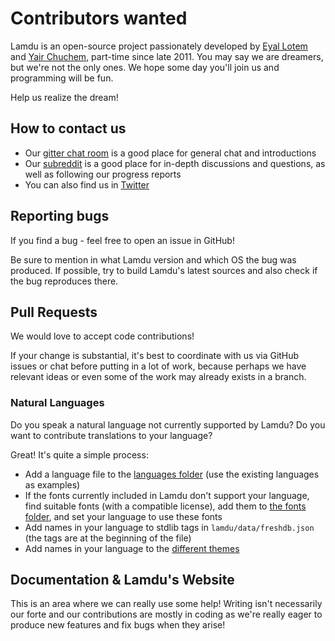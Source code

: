 # Contributors wanted

Lamdu is an open-source project passionately developed by [Eyal Lotem](https://github.com/Peaker) and [Yair Chuchem](https://github.com/yairchu), part-time since late 2011. You may say we are dreamers, but we're not the only ones. We hope some day you'll join us and programming will be fun.

Help us realize the dream!

## How to contact us

* Our [gitter chat room](http://gitter.im/lamdu/lamdu) is a good place for general chat and introductions
* Our [subreddit](https://www.reddit.com/r/lamdu/) is a good place for in-depth discussions and questions,
  as well as following our progress reports
* You can also find us in [Twitter](https://twitter.com/lamduproject)

## Reporting bugs

If you find a bug - feel free to open an issue in GitHub!

Be sure to mention in what Lamdu version and which OS the bug was produced.
If possible, try to build Lamdu's latest sources and also check if the bug reproduces there.

## Pull Requests

We would love to accept code contributions!

If your change is substantial, it's best to coordinate with us via GitHub issues or chat before putting in a lot of work,
because perhaps we have relevant ideas or even some of the work may already exists in a branch.

### Natural Languages

Do you speak a natural language not currently supported by Lamdu? Do you want to contribute translations to your language?

Great! It's quite a simple process:

* Add a language file to the [languages folder](https://github.com/lamdu/lamdu/tree/master/data/languages)
  (use the existing languages as examples)
* If the fonts currently included in Lamdu don't support your language, find suitable fonts (with a compatible license),
  add them to [the fonts folder](https://github.com/lamdu/lamdu/tree/master/data/fonts),
  and set your language to use these fonts
* Add names in your language to stdlib tags in `lamdu/data/freshdb.json` (the tags are at the beginning of the file)
* Add names in your language to the [different themes](https://github.com/lamdu/lamdu/tree/master/data/themes)

## Documentation & Lamdu's Website

This is an area where we can really use some help!
Writing isn't necessarily our forte
and our contributions are mostly in coding as we're really eager to
produce new features and fix bugs when they arise!
